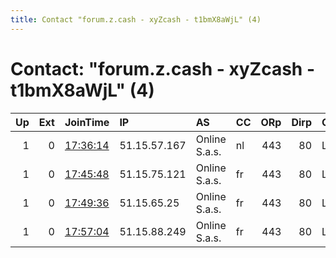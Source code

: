 ```yaml
---
title: Contact "forum.z.cash - xyZcash - t1bmX8aWjL" (4)
---
```


# Contact: "forum.z.cash - xyZcash - t1bmX8aWjL" (4)

|   Up |   Ext | JoinTime                                                                                   | IP           | AS            | CC   |   ORp |   Dirp | OS    | Version   | Nickname    |   eFamMembers |
|-----:|------:|:-------------------------------------------------------------------------------------------|:-------------|:--------------|:-----|------:|-------:|:------|:----------|:------------|--------------:|
|    1 |     0 | [17:36:14](https://atlas.torproject.org/#details/6B23021CB4B4FE6525D23BE8E6BA4F91EAAB0741) | 51.15.57.167 | Online S.a.s. | nl   |   443 |     80 | Linux | 0.3.2.9   | ZcashTor0nl |            10 |
|    1 |     0 | [17:45:48](https://atlas.torproject.org/#details/6E89911A8045A577C53BC06D539F6AD5340391D4) | 51.15.75.121 | Online S.a.s. | fr   |   443 |     80 | Linux | 0.3.2.9   | ZcashTor1nl |            10 |
|    1 |     0 | [17:49:36](https://atlas.torproject.org/#details/DB3B3FBD826C80E24C45043044AD33489012920F) | 51.15.65.25  | Online S.a.s. | fr   |   443 |     80 | Linux | 0.3.2.9   | ZcashTor2nl |            10 |
|    1 |     0 | [17:57:04](https://atlas.torproject.org/#details/B5A68709FF46B730CCA37D98CA477C4B9FF9296D) | 51.15.88.249 | Online S.a.s. | fr   |   443 |     80 | Linux | 0.3.2.9   | ZcashTor3nl |            10 |
